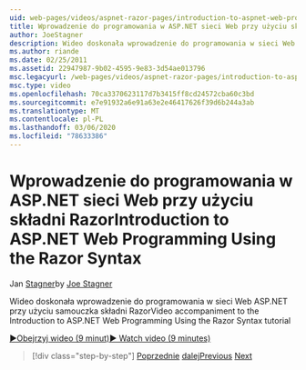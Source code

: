 ```yaml
---
uid: web-pages/videos/aspnet-razor-pages/introduction-to-aspnet-web-programming-using-the-razor-syntax
title: Wprowadzenie do programowania w ASP.NET sieci Web przy użyciu składni Razor | Microsoft Docs
author: JoeStagner
description: Wideo doskonała wprowadzenie do programowania w sieci Web ASP.NET przy użyciu samouczka składni Razor
ms.author: riande
ms.date: 02/25/2011
ms.assetid: 22947987-9b02-4595-9e83-3d54ae013796
msc.legacyurl: /web-pages/videos/aspnet-razor-pages/introduction-to-aspnet-web-programming-using-the-razor-syntax
msc.type: video
ms.openlocfilehash: 70ca3370623117d7b3415ff8cd24572cba60c3bd
ms.sourcegitcommit: e7e91932a6e91a63e2e46417626f39d6b244a3ab
ms.translationtype: MT
ms.contentlocale: pl-PL
ms.lasthandoff: 03/06/2020
ms.locfileid: "78633386"
---
```

# <a name="introduction-to-aspnet-web-programming-using-the-razor-syntax"></a><span data-ttu-id="73eb2-103">Wprowadzenie do programowania w ASP.NET sieci Web przy użyciu składni Razor</span><span class="sxs-lookup"><span data-stu-id="73eb2-103">Introduction to ASP.NET Web Programming Using the Razor Syntax</span></span>

<span data-ttu-id="73eb2-104">Jan [Stagner](https://github.com/JoeStagner)</span><span class="sxs-lookup"><span data-stu-id="73eb2-104">by [Joe Stagner](https://github.com/JoeStagner)</span></span>

<span data-ttu-id="73eb2-105">Wideo doskonała wprowadzenie do programowania w sieci Web ASP.NET przy użyciu samouczka składni Razor</span><span class="sxs-lookup"><span data-stu-id="73eb2-105">Video accompaniment to the Introduction to ASP.NET Web Programming Using the Razor Syntax tutorial</span></span>

[<span data-ttu-id="73eb2-106">&#9654;Obejrzyj wideo (9 minut)</span><span class="sxs-lookup"><span data-stu-id="73eb2-106">&#9654; Watch video (9 minutes)</span></span>](https://channel9.msdn.com/Blogs/ASP-NET-Site-Videos/introduction-to-aspnet-web-programming-using-the-razor-syntax)

> [!div class="step-by-step"]
> <span data-ttu-id="73eb2-107">[Poprzednie](getting-started-with-webmatrix-and-aspnet-web-pages.md)
> [dalej](creating-a-consistent-look-part-1.md)</span><span class="sxs-lookup"><span data-stu-id="73eb2-107">[Previous](getting-started-with-webmatrix-and-aspnet-web-pages.md)
[Next](creating-a-consistent-look-part-1.md)</span></span>
